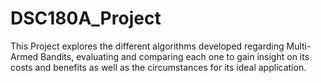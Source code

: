 # DSC180A_Project
This Project explores the different algorithms developed regarding Multi-Armed Bandits, evaluating and comparing each one to gain insight on its costs and benefits as well as the circumstances for its ideal application.
